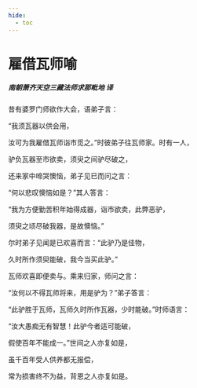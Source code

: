 ```yaml
---
hide:
  - toc
---
```


# **雇借瓦师喻**

##### 南朝萧齐天空三藏法师求那毗地 译

昔有婆罗门师欲作大会，语弟子言：

“我须瓦器以供会用，

汝可为我雇借瓦师诣市觅之。”时彼弟子往瓦师家。时有一人，

驴负瓦器至市欲卖，须臾之间驴尽破之，

还来家中啼哭懊恼，弟子见已而问之言：

“何以悲叹懊恼如是？”其人答言：

“我为方便勤苦积年始得成器，诣市欲卖，此弊恶驴，

须臾之顷尽破我器，是故懊恼。”

尔时弟子见闻是已欢喜而言：“此驴乃是佳物，

久时所作须臾能破，我今当买此驴。”

瓦师欢喜即便卖与。乘来归家，师问之言：

“汝何以不得瓦师将来，用是驴为？”弟子答言：

“此驴胜于瓦师，瓦师久时所作瓦器，少时能破。”时师语言：

“汝大愚痴无有智慧！此驴今者适可能破，

假使百年不能成一。”世间之人亦复如是，

虽千百年受人供养都无报偿，

常为损害终不为益，背恩之人亦复如是。